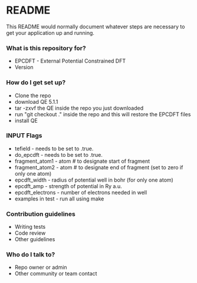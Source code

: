 # README #

This README would normally document whatever steps are necessary to get your application up and running.

### What is this repository for? ###

* EPCDFT - External Potential Constrained DFT
* Version 

### How do I get set up? ###

* Clone the repo
* download QE 5.1.1
* tar -zxvf the QE  inside the repo you just downloaded
* run "git checkout ." inside the repo and this will restore the EPCDFT files
* install QE

### INPUT Flags ###
* tefield - needs to be set to .true.
* do_epcdft - needs to be set to .true.
* fragment_atom1 - atom # to designate start of fragment
* fragment_atom2 - atom # to designate end of fragment (set to zero if only one atom)
* epcdft_width - radius of potential well in bohr (for only one atom)
* epcdft_amp - strength of potential in Ry a.u.
* epcdft_electrons - number of electrons needed in well
* examples in test - run all using make

### Contribution guidelines ###

* Writing tests
* Code review
* Other guidelines

### Who do I talk to? ###

* Repo owner or admin
* Other community or team contact

